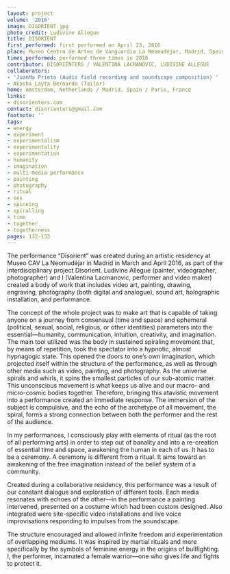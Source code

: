 ```yaml
---
layout: project
volume: '2016'
image: DISORIENT.jpg
photo_credit: Ludivine Allegue
title: DISORIENT
first_performed: first performed on April 23, 2016
place: Museo Centro de Artes de Vanguardia La Neomudéjar, Madrid, Spain
times_performed: performed three times in 2016
contributor: DISORIENTERS / VALENTINA LACMANOVIC, LUDIVINE ALLEGUE
collaborators:
- 'JuanMa Prieto (Audio field recording and soundscape composition) '
- Akasha Layta Bernardo (Tailor)
home: Amsterdam, Netherlands / Madrid, Spain / Paris, France
links:
- disorienters.com
contact: disorienters@gmail.com
footnote: ''
tags:
- energy
- experiment
- experimentalism
- experimentality
- experimentation
- humanity
- imagination
- multi-media performance
- painting
- photography
- ritual
- sex
- spinning
- spiralling
- time
- together
- togetherness
pages: 132-133
---
```


The performance “Disorient” was created during an artistic residency at Museo CAV La Neomudéjar in Madrid in March and April 2016, as part of the interdisciplinary project Disorient. Ludivine Allegue (painter, videographer, photographer) and I (Valentina Lacmanovic, performer and video maker) created a body of work that includes video art, painting, drawing, engraving, photography (both digital and analogue), sound art, holographic installation, and performance.

The concept of the whole project was to make art that is capable of taking anyone on a journey from consensual (time and space) and ephemeral (political, sexual, social, religious, or other identities) parameters into the essential—humanity, communication, intuition, creativity, and imagination. The main tool utilized was the body in sustained spiraling movement that, by means of repetition, took the spectator into a hypnotic, almost hypnagogic state. This opened the doors to one’s own imagination, which projected itself within the structure of the performance, as well as through other media such as video, painting, and photography. As the universe spirals and whirls, it spins the smallest particles of our sub-atomic matter. This unconscious movement is what keeps us alive and our macro- and micro-cosmic bodies together. Therefore, bringing this atavistic movement into a performance created an immediate response. The immersion of the subject is compulsive, and the echo of the archetype of all movement, the spiral, forms a strong connection between both the performer and the rest of the audience.

In my performances, I consciously play with elements of ritual (as the root of all performing arts) in order to step out of banality and into a re-creation of essential time and space, awakening the human in each of us. It has to be a ceremony. A ceremony is different from a ritual. It aims toward an awakening of the free imagination instead of the belief system of a community.

Created during a collaborative residency, this performance was a result of our constant dialogue and exploration of different tools. Each media resonates with echoes of the other—in the performance a painting intervened, presented on a costume which had been custom designed. Also integrated were site-specific video installations and live voice improvisations responding to impulses from the soundscape.

The structure encouraged and allowed infinite freedom and experimentation of overlapping mediums. It was inspired by martial rituals and more specifically by the symbols of feminine energy in the origins of bullfighting. I, the performer, incarnated a female warrior—one who gives life and fights to protect it.
